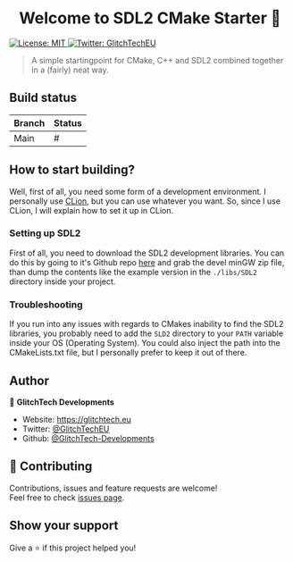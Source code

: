 <h1 align="center">Welcome to SDL2 CMake Starter 👋</h1>
<p>
  <a href="https://github.com/GlitchTech-Developments/SDL2-CMake-Starter/blob/master/LICENSE" target="_blank">
    <img alt="License: MIT" src="https://img.shields.io/github/license/GlitchTech-Developments/SDL2-CMake-Starter" />
  </a>
  <a href="https://twitter.com/GlitchTechEU" target="_blank">
    <img alt="Twitter: GlitchTechEU" src="https://img.shields.io/twitter/follow/GlitchTechEU.svg?style=social" />
  </a>
</p>

> A simple startingpoint for CMake, C++ and SDL2 combined together in a (fairly) neat way.

## Build status

| Branch   | Status |
|----------|--------|
| Main     | #      |

## How to start building?

Well, first of all, you need some form of a development environment. I personally use [CLion](https://www.jetbrains.com/clion/), but you can use whatever you want. 
So, since I use CLion, I will explain how to set it up in CLion.

### Setting up SDL2

First of all, you need to download the SDL2 development libraries. 
You can do this by going to it's Github repo [here](https://github.com/libsdl-org/SDL/releases/latest) and grab the devel minGW zip file, than dump the contents like the example version in the `./libs/SDL2` directory inside your project.

### Troubleshooting

If you run into any issues with regards to CMakes inability to find the SDL2 libraries, you probably need to add the `SLD2` directory to your `PATH` variable inside your OS (Operating System).
You could also inject the path into the CMakeLists.txt file, but I personally prefer to keep it out of there.
## Author

👤 **GlitchTech Developments**

* Website: https://glitchtech.eu
* Twitter: [@GlitchTechEU](https://twitter.com/GlitchTechEU)
* Github: [@GlitchTech-Developments](https://github.com/GlitchTech-Developments)

## 🤝 Contributing

Contributions, issues and feature requests are welcome!<br />Feel free to check [issues page](https://github.com/GlitchTech-Developments/SDL2-CMake-Starter/issues). 

## Show your support

Give a ⭐️ if this project helped you!